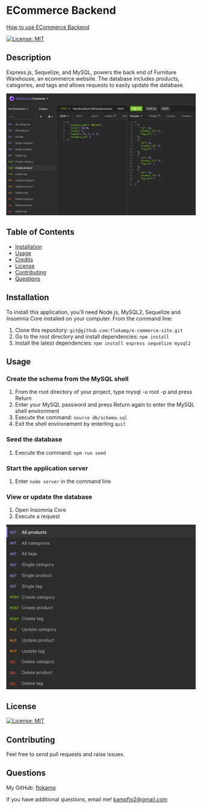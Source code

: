 # ECommerce Backend

[How to use ECommerce Backend](https://drive.google.com/file/d/1YwDx5L3ePf7dfKCjN75mRpWcw91wpVGj/view)

[![License: MIT](https://img.shields.io/badge/License-MIT-yellow.svg)](https://opensource.org/licenses/MIT)

## Description

Express.js, Sequelize, and MySQL, powers the back end of Furniture Warehouse, an ecommerce website. The database includes products, categories, and tags and allows requests to easily update the database.

![Screenshot](assets/images/ecommerce.png)

## Table of Contents

- [Installation](#installation)
- [Usage](#usage)
- [Credits](#credits)
- [License](#license)
- [Contributing](#contributing)
- [Questions](#questions)

## Installation

To install this application, you'll need Node.js, MySQL2, Sequelize and Insomnia Core installed on your computer.
From the command line:

1. Clone this repository: `git@github.com:flokamp/e-commerce-site.git`
2. Go to the root directory and install dependencies: `npm install`
3. Install the latest dependencies: `npm install express sequelize mysql2`

## Usage

### Create the schema from the MySQL shell

1. From the root directory of your project, type mysql -u root -p and press Return
2. Enter your MySQL password and press Return again to enter the MySQL shell environment
3. Execute the command: `source db/schema.sql`
4. Exit the shell environement by enterting `quit`

### Seed the database

1. Execute the command: `npm run seed`

### Start the application server

1. Enter `node server` in the command line

### View or update the database

1. Open Insomnia Core
2. Execute a request

![Screenshot](assets/images/requests.png)

## License

[![License: MIT](https://img.shields.io/badge/License-MIT-yellow.svg)](https://opensource.org/licenses/MIT)

## Contributing

Feel free to send pull requests and raise issues.

## Questions

My GitHub: [flokamp](https://github.com/flokamp)

If you have additional questions, email me! kampflo2@gmail.com
